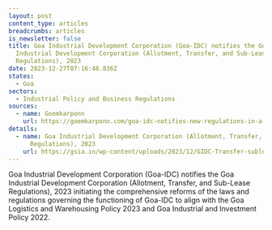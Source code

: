 ```yaml
---
layout: post
content_type: articles
breadcrumbs: articles
is_newsletter: false
title: Goa Industrial Development Corporation (Goa-IDC) notifies the Goa
  Industrial Development Corporation (Allotment, Transfer, and Sub-Lease
  Regulations), 2023
date: 2023-12-27T07:16:48.836Z
states:
  - Goa
sectors:
  - Industrial Policy and Business Regulations
sources:
  - name: Goemkarponn
    url: https://goemkarponn.com/goa-idc-notifies-new-regulations-in-a-significant-boost-to-investments/
details:
  - name: Goa Industrial Development Corporation (Allotment, Transfer, and Sub-Lease
      Regulations), 2023
    url: https://gsia.in/wp-content/uploads/2023/12/GIDC-Transfer-sublease_compressed.pdf
---
```

Goa Industrial Development Corporation (Goa-IDC) notifies the Goa Industrial Development Corporation (Allotment, Transfer, and Sub-Lease Regulations), 2023 initiating the comprehensive reforms of the laws and regulations governing the functioning of Goa-IDC to align with the Goa Logistics and Warehousing Policy 2023 and Goa Industrial and Investment Policy 2022.

